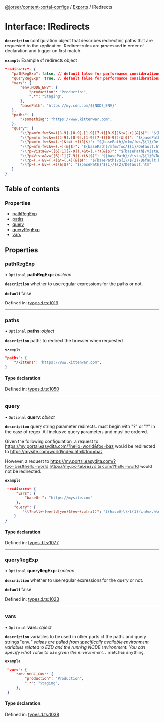 [@jorsek/content-portal-configs](../README.md) / [Exports](../modules.md) / IRedirects

# Interface: IRedirects

**`description`** configuration object that describes redirecting paths that are requested to the application.
Redirect rules are processed in order of declaration and trigger on first match.

**`example`** <caption>Example of redirects object</caption>
```json
"redirects": {
   "pathRegExp": false, // default false for performance considerations.
   "queryRegExp": true, // default false for performance considerations.
   "vars": {
       "env.NODE_ENV": {
           "production": "Production",
           ".*": "Staging",
       },
       "basePath": "https://my.cdn.com/${NODE_ENV}"
   },
   "paths": {
       "/something": "https://www.kittenwar.com",
   },
   "query": {
       "\\?p=mfm-fwc&v=([3-9].[8-9].[1-9][7-9][0-9])&t=(.+)(&|$)": "${basePath}/FieldTime/${1}/index.html#cshid=${2}",
       "\\?p=mfm-fwc&v=([3-9].[8-9].[1-9][7-9][0-9])(&|$)": "${basePath}/FieldTime/${1}/index.html",
       "\\?p=mfm-fwc&v=(.+)&t=(.+)(&|$)": "${basePath}/mfm/fwc/${1}/Default.htm#cshid=${2}",
       "\\?p=mfm-fwc&v=(.+)(&|$)": "${basePath}/mfm/fwc/${1}/Default.htm",
       "\\?p=Vista&v=([6][1][7-9]).+&t=(.+?)(&|$)": "${basePath}/Vista/${1}0/Default.htm#cshid=${2}",
       "\\?p=Vista&v=([6][1][7-9]).+(&|$)": "${basePath}/Vista/${1}0/Default.htm",
       "\\?p=(.+)&v=(.+)&t=(.+)(&|$)": "${basePath}/${1}/${2}/Default.htm#cshid=${3}",
       "\\?p=(.+)&v=(.+)(&|$)": "${basePath}/${1}/${2}/Default.htm"
   }
}
```

## Table of contents

### Properties

- [pathRegExp](iredirects.md#pathregexp)
- [paths](iredirects.md#paths)
- [query](iredirects.md#query)
- [queryRegExp](iredirects.md#queryregexp)
- [vars](iredirects.md#vars)

## Properties

### pathRegExp

• `Optional` **pathRegExp**: *boolean*

**`description`** whether to use regular expressions for the paths or not.

**`default`** false

Defined in: [types.d.ts:1018](https://github.com/Jorsek/content-portal-config/blob/f120983/types.d.ts#L1018)

___

### paths

• `Optional` **paths**: *object*

**`description`** paths to redirect the browser when requested.

**`example`** 
```json
"paths": {
    "/kittens": "https://www.kittenwar.com",
}
```

#### Type declaration:

Defined in: [types.d.ts:1050](https://github.com/Jorsek/content-portal-config/blob/f120983/types.d.ts#L1050)

___

### query

• `Optional` **query**: *object*

**`description`** query string parameter redirects. must begin with "?" or "\?" in the case of regex.
All inclusive query parameters and must be ordered.

Given the following configuration, a request to
https://my.portal.easydita.com/?hello=world&foo=baz
would be redirected to https://mysite.com/world/index.html#foo=baz

However, a request to
https://my.portal.easydita.com/?foo=baz&hello=world
https://my.portal.easydita.com/?hello=world
would not be redirected.

**`example`** 
```json
 "redirects" {
     "vars": {
         "baseUrl": "https://mysite.com"
     },
    "query": {
        "\\?hello=(world|you)&foo=(ba[rz])": "${baseUrl}/${1}/index.html#foo=${2}",
    }
}
```

#### Type declaration:

Defined in: [types.d.ts:1077](https://github.com/Jorsek/content-portal-config/blob/f120983/types.d.ts#L1077)

___

### queryRegExp

• `Optional` **queryRegExp**: *boolean*

**`description`** whether to use regular expressions for the query or not.

**`default`** false

Defined in: [types.d.ts:1023](https://github.com/Jorsek/content-portal-config/blob/f120983/types.d.ts#L1023)

___

### vars

• `Optional` **vars**: *object*

**`description`** variables to be used in other parts of the paths and query strings
"env.*" values are pulled from specifically available environment variables related to EZD
and the running NODE environment. You can specify what value to use given the environment. .* matches anything.

**`example`** 
```json
 "vars": {
     "env.NODE_ENV": {
         "production": "Production",
         ".*": "Staging",
     },
 }
```

#### Type declaration:

Defined in: [types.d.ts:1038](https://github.com/Jorsek/content-portal-config/blob/f120983/types.d.ts#L1038)
